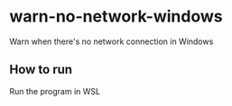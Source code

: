 # warn-no-network-windows
Warn when there's no network connection in Windows

## How to run
Run the program in WSL
